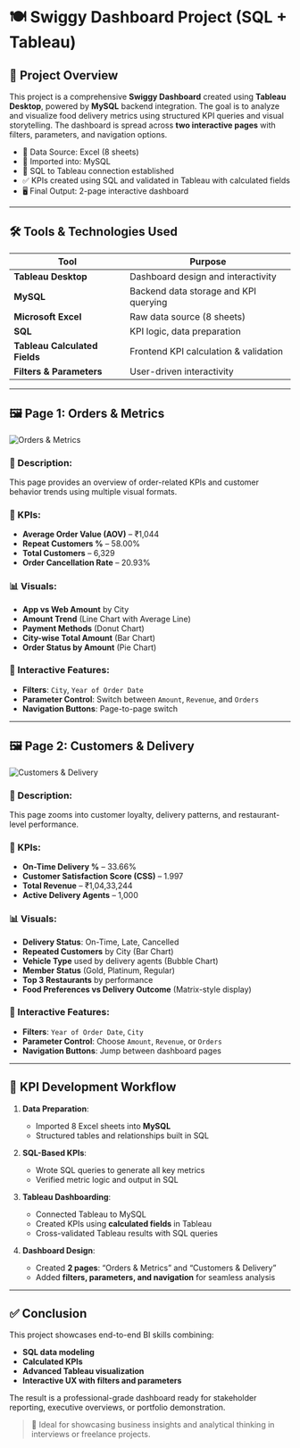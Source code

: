 # 🍽️ Swiggy Dashboard Project (SQL + Tableau)

## 🧾 Project Overview

This project is a comprehensive **Swiggy Dashboard** created using **Tableau Desktop**, powered by **MySQL** backend integration. The goal is to analyze and visualize food delivery metrics using structured KPI queries and visual storytelling. The dashboard is spread across **two interactive pages** with filters, parameters, and navigation options.

- 📂 Data Source: Excel (8 sheets)
- 🔄 Imported into: MySQL
- 🔗 SQL to Tableau connection established
- ✅ KPIs created using SQL and validated in Tableau with calculated fields
- 🖥️ Final Output: 2-page interactive dashboard

---

## 🛠️ Tools & Technologies Used

| Tool              | Purpose                                  |
|-------------------|------------------------------------------|
| **Tableau Desktop** | Dashboard design and interactivity      |
| **MySQL**           | Backend data storage and KPI querying   |
| **Microsoft Excel** | Raw data source (8 sheets)              |
| **SQL**             | KPI logic, data preparation             |
| **Tableau Calculated Fields** | Frontend KPI calculation & validation |
| **Filters & Parameters** | User-driven interactivity           |

---

## 🖼️ Page 1: Orders & Metrics

![Orders & Metrics](./Orders_and_Metrics.png)

### 🔹 Description:
This page provides an overview of order-related KPIs and customer behavior trends using multiple visual formats.

### 📌 KPIs:
- **Average Order Value (AOV)** – ₹1,044  
- **Repeat Customers %** – 58.00%  
- **Total Customers** – 6,329  
- **Order Cancellation Rate** – 20.93%

### 📊 Visuals:
- **App vs Web Amount** by City
- **Amount Trend** (Line Chart with Average Line)
- **Payment Methods** (Donut Chart)
- **City-wise Total Amount** (Bar Chart)
- **Order Status by Amount** (Pie Chart)

### 🧰 Interactive Features:
- **Filters**: `City`, `Year of Order Date`
- **Parameter Control**: Switch between `Amount`, `Revenue`, and `Orders`
- **Navigation Buttons**: Page-to-page switch

---

## 🖼️ Page 2: Customers & Delivery

![Customers & Delivery](./Customers_and_Delivery.png)

### 🔹 Description:
This page zooms into customer loyalty, delivery patterns, and restaurant-level performance.

### 📌 KPIs:
- **On-Time Delivery %** – 33.66%  
- **Customer Satisfaction Score (CSS)** – 1.997  
- **Total Revenue** – ₹1,04,33,244  
- **Active Delivery Agents** – 1,000

### 📊 Visuals:
- **Delivery Status**: On-Time, Late, Cancelled
- **Repeated Customers** by City (Bar Chart)
- **Vehicle Type** used by delivery agents (Bubble Chart)
- **Member Status** (Gold, Platinum, Regular)
- **Top 3 Restaurants** by performance
- **Food Preferences vs Delivery Outcome** (Matrix-style display)

### 🧰 Interactive Features:
- **Filters**: `Year of Order Date`, `City`
- **Parameter Control**: Choose `Amount`, `Revenue`, or `Orders`
- **Navigation Buttons**: Jump between dashboard pages

---

## 🔄 KPI Development Workflow

1. **Data Preparation**:
   - Imported 8 Excel sheets into **MySQL**
   - Structured tables and relationships built in SQL

2. **SQL-Based KPIs**:
   - Wrote SQL queries to generate all key metrics
   - Verified metric logic and output in SQL

3. **Tableau Dashboarding**:
   - Connected Tableau to MySQL
   - Created KPIs using **calculated fields** in Tableau
   - Cross-validated Tableau results with SQL queries

4. **Dashboard Design**:
   - Created **2 pages**: “Orders & Metrics” and “Customers & Delivery”
   - Added **filters, parameters, and navigation** for seamless analysis

---

## ✅ Conclusion

This project showcases end-to-end BI skills combining:
- **SQL data modeling**
- **Calculated KPIs**
- **Advanced Tableau visualization**
- **Interactive UX with filters and parameters**

The result is a professional-grade dashboard ready for stakeholder reporting, executive overviews, or portfolio demonstration.

> 🧩 Ideal for showcasing business insights and analytical thinking in interviews or freelance projects.
